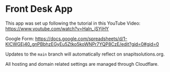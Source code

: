# Front Desk App

This app was set up following the tutorial in this YouTube Video: <https://www.youtube.com/watch?v=Haln_jSYjHY>

Google Form: <https://docs.google.com/spreadsheets/d/1-KlCWGEj40_gnPBbhzEGyEu5Ztko5koWNPr7YQP8CzE/edit?gid=0#gid=0>

Updates to the `main` branch will automatically reflect on snapitsolutions.org.

All hosting and domain related settings are managed through Cloudflare.
